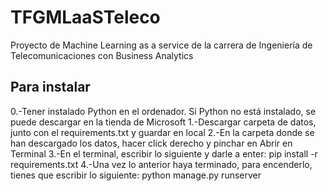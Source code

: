 # TFGMLaaSTeleco
Proyecto de Machine Learning as a service de la carrera de Ingeniería de Telecomunicaciones con Business Analytics

## Para instalar
0.-Tener instalado Python en el ordenador. Si Python no está instalado, se puede descargar en la tienda de Microsoft
1.-Descargar carpeta de datos, junto con el requirements.txt y guardar en local
2.-En la carpeta donde se han descargado los datos, hacer click derecho y pinchar en Abrir en Terminal
3.-En el terminal, escribir lo siguiente y darle a enter: pip install -r requirements.txt
4.-Una vez lo anterior haya terminado, para encenderlo, tienes que escribir lo siguiente: python manage.py runserver
